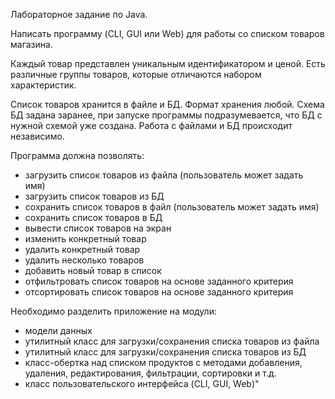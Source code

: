 Лабораторное задание по Java.

Написать программу (CLI, GUI или Web) для работы со списком товаров магазина.

Каждый товар представлен уникальным идентификатором и ценой.
Есть различные группы товаров, которые отличаются набором характеристик.

Список товаров хранится в файле и БД.
Формат хранения любой.
Схема БД задана заранее, при запуске программы подразумевается, что БД с нужной схемой уже создана.
Работа с файлами и БД происходит независимо.

Программа должна позволять:
* загрузить список товаров из файла (пользователь может задать имя)
* загрузить список товаров из БД
* сохранить список товаров в файл (пользователь может задать имя)
* сохранить список товаров в БД
* вывести список товаров на экран
* изменить конкретный товар
* удалить конкретный товар
* удалить несколько товаров
* добавить новый товар в список
* отфильтровать список товаров на основе заданного критерия
* отсортировать список товаров на основе заданного критерия

Необходимо разделить приложение на модули:
* модели данных
* утилитный класс для загрузки/сохранения списка товаров из файла
* утилитный класс для загрузки/сохранения списка товаров из БД
* класс-обертка над списком продуктов с методами добавления, удаления, редактирования, фильтрации, сортировки и т.д.
* класс пользовательского интерфейса (CLI, GUI, Web)"
